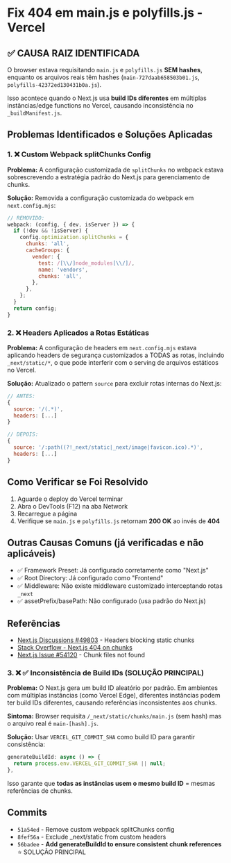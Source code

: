# Fix 404 em main.js e polyfills.js - Vercel

## ✅ CAUSA RAIZ IDENTIFICADA

O browser estava requisitando `main.js` e `polyfills.js` **SEM hashes**, enquanto os arquivos reais têm hashes (`main-727daab658503b01.js`, `polyfills-42372ed130431b0a.js`).

Isso acontece quando o Next.js usa **build IDs diferentes** em múltiplas instâncias/edge functions no Vercel, causando inconsistência no `_buildManifest.js`.

## Problemas Identificados e Soluções Aplicadas

### 1. ❌ Custom Webpack splitChunks Config
**Problema:** A configuração customizada de `splitChunks` no webpack estava sobrescrevendo a estratégia padrão do Next.js para gerenciamento de chunks.

**Solução:** Removida a configuração customizada do webpack em `next.config.mjs`:
```js
// REMOVIDO:
webpack: (config, { dev, isServer }) => {
  if (!dev && !isServer) {
    config.optimization.splitChunks = {
      chunks: 'all',
      cacheGroups: {
        vendor: {
          test: /[\\/]node_modules[\\/]/,
          name: 'vendors',
          chunks: 'all',
        },
      },
    };
  }
  return config;
}
```

### 2. ❌ Headers Aplicados a Rotas Estáticas
**Problema:** A configuração de headers em `next.config.mjs` estava aplicando headers de segurança customizados a TODAS as rotas, incluindo `_next/static/*`, o que pode interferir com o serving de arquivos estáticos no Vercel.

**Solução:** Atualizado o pattern `source` para excluir rotas internas do Next.js:
```js
// ANTES:
{
  source: '/(.*)',
  headers: [...]
}

// DEPOIS:
{
  source: '/:path((?!_next/static|_next/image|favicon.ico).*)',
  headers: [...]
}
```

## Como Verificar se Foi Resolvido

1. Aguarde o deploy do Vercel terminar
2. Abra o DevTools (F12) na aba Network
3. Recarregue a página
4. Verifique se `main.js` e `polyfills.js` retornam **200 OK** ao invés de **404**

## Outras Causas Comuns (já verificadas e não aplicáveis)

- ✅ Framework Preset: Já configurado corretamente como "Next.js"
- ✅ Root Directory: Já configurado como "Frontend"
- ✅ Middleware: Não existe middleware customizado interceptando rotas `_next`
- ✅ assetPrefix/basePath: Não configurado (usa padrão do Next.js)

## Referências

- [Next.js Discussions #49803](https://github.com/vercel/next.js/discussions/49803) - Headers blocking static chunks
- [Stack Overflow - Next.js 404 on chunks](https://stackoverflow.com/questions/66084031/next-js-error-getting-404-when-fetching-js-resources-after-refresh)
- [Next.js Issue #54120](https://github.com/vercel/next.js/issues/54120) - Chunk files not found

### 3. ❌ ✅ Inconsistência de Build IDs (SOLUÇÃO PRINCIPAL)
**Problema:** O Next.js gera um build ID aleatório por padrão. Em ambientes com múltiplas instâncias (como Vercel Edge), diferentes instâncias podem ter build IDs diferentes, causando referências inconsistentes aos chunks.

**Sintoma:** Browser requisita `/_next/static/chunks/main.js` (sem hash) mas o arquivo real é `main-[hash].js`.

**Solução:** Usar `VERCEL_GIT_COMMIT_SHA` como build ID para garantir consistência:
```js
generateBuildId: async () => {
  return process.env.VERCEL_GIT_COMMIT_SHA || null;
},
```

Isso garante que **todas as instâncias usem o mesmo build ID** = mesmas referências de chunks.

## Commits

- `51a54ed` - Remove custom webpack splitChunks config
- `8fef56a` - Exclude _next/static from custom headers
- `56badee` - **Add generateBuildId to ensure consistent chunk references** ⭐ SOLUÇÃO PRINCIPAL

